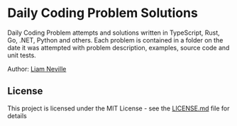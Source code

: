 # Daily Coding Problem Solutions

Daily Coding Problem attempts and solutions written in TypeScript, Rust, Go, .NET, Python and others. 
Each problem is contained in a folder on the date it was attempted with problem description, examples, source code and unit tests.

Author: [Liam Neville](https://liamneville.me)


## License

This project is licensed under the MIT License - see the [LICENSE.md](LICENSE.md) file for details
